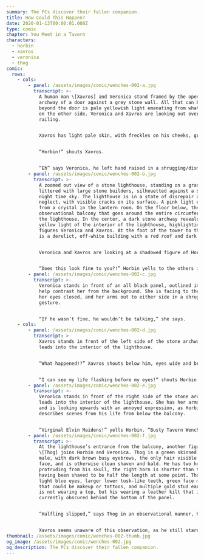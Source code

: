 ```yaml
---
summary: The PCs discover their fallen companion.
title: How Could This Happen?
date: 2020-01-13T00:00:01.000Z
type: comic
chapter: You Meet in a Tavern
characters:
  - horbin
  - xavros
  - veronica
  - thog
comic:
  rows:
    - cols:
        - panel: /assets/images/comic/wenches-002-a.jpg
          transcript: >-
            A human man \[Xavros] and Veronica stand framed by the open stone
            archway of a door against a grey stone wall. All that can be seen
            beyond the door is pale yellowish light emanating from whatever is
            on the other side. Veronica and Xavros are looking out over a stone
            railing.


            Xavros has light pale skin, with freckles on his cheeks, green eyes, a red goatee, and short, curly, bushy red hair. He is wearing a long black sleeved undershirt, and red tunic, with a red and gold robe. He is looking at the ground beyond the railing, his hands are grasping at his hair, panicked by what he is seeing. To the right, Veronica is standing, with less concerned body language, as she seems to be rolling her eyes, with one eyebrow raised.


            “Horbin!” shouts Xavros.


            “Eh” says Veronica, he left hand raised in a shrugging/dismissive gesture. “He’s probably fine.”
        - panel: /assets/images/comic/wenches-002-b.jpg
          transcript: >-
            A zoomed out view of a stone lighthouse, standing on a grassy hill
            littered with large stone builders, silhouetted against a starless
            night time sky. The lighthouse is in a state of disrepair and
            neglect, with visible cracks on its surface. A pink light emanates
            from a crystal in the lantern room. On the floor below, there is an
            observational balcony that goes around the entire circumference of
            the lighthouse. In the center, a dark stone archway reveals the
            yellow light of the interior of the lighthouse, highlighting the
            figures Veronica and Xavros. At the foot of the tower to the right
            is a derelict, off-white building with a red roof and dark windows.


            Veronica and Xavros are looking at a shadowed figure of Horbin lying on the grass at the foot of the lighthouse. To the right of Veronica, peaking around the side of the lighthouse is a humanoid form with horns, watching what is occurring.


            “Does this look fine to you?!” Horbin yells to the others in the lighthouse.
        - panel: /assets/images/comic/wenches-002-c.jpg
          transcript: >-
            Veronica stands in front of an all black panel, outlined in white to
            help contrast her from the background. She is facing to the left,
            her eyes closed, and her arms out to either side in a shrugging
            gesture.


            “If he wasn’t fine, he wouldn’t be talking,” she says.
    - cols:
        - panel: /assets/images/comic/wenches-002-d.jpg
          transcript: >-
            Xavros stands in front of the left side of the stone archway that
            leads into the interior of the lighthouse.


            “What happened!?” Xavros shouts below him, eyes wide and brows raised.


            “I can see my life flashing before my eyes!” shouts Horbin from below and off panel.
        - panel: /assets/images/comic/wenches-002-e.jpg
          transcript: >-
            Veronica stands in front of the right side of the stone archway that
            leads into the interior of the lighthouse. She has her arms crossed,
            and is looking upwards with an annoyed expression, as Horbin
            describes scenes from his life from below the balcony.


            “Virginal Elvin Maidens!” yells Horbin. “Busty Tavern Wenches!” A pause. “All just begging for some hot halfling loving!
        - panel: /assets/images/comic/wenches-002-f.jpg
          transcript: >-
            At the lighthouse’s entrance from the balcony, another figure
            \[Thog] joins Horbin and Veronica. Thog is a green skinned half-orc
            male, with dark brown busy eyebrows, the only hair visible on his
            face, and is otherwise clean shaven and bald. He has two horns
            protruding from his skull, the right horn is shorter than the left,
            having been shaved to be half the length at some point. Thog has
            light blue eyes, larger lower tusk-like teeth, green face markings
            that could be makeup or tattoos, and multiple gold stud earrings. He
            is not wearing a top, but his wearing a leather kilt that is
            currently obscured behind the bottom of the panel.


            “Halfling slipped,” says Thog in an observational manner, his arms clasped behind his back, as he stares down at Horbin off panel below.


            Xavros seems unaware of this observation, as he still stares open mouth at the scene below. Veronica seems surprised by either Thog’s appearance, or by what he said, and is looking at him with eyebrows raised. “Uh,” she says. “What he said,” indicating her agreement with Thog.
thumbnail: /assets/images/comic/wenches-002-thumb.jpg
og_image: /assets/images/comic/wenches-002.jpg
og_description: The PCs discover their fallen companion.
---
```

